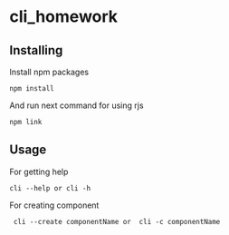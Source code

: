 # cli_homework

## Installing

Install npm packages

``` npm install ```

And run next command for using rjs

``` npm link ```

## Usage

For getting help

``` cli --help or cli -h ```

For creating component

``` cli --create componentName or  cli -c componentName```
